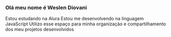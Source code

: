 ### Olá meu nome é Weslen Diovani
Estou estudando na Alura
Estou me desenvolvendo na linguagem JavaScript
Utilizo esse espaço para minha organização e compartilhamento dos meu projetos desenvolvidos
